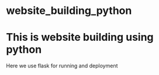 # website_building_python
<h1>This is website building using python</h1>
<p>Here we use flask for running and deployment </p>
